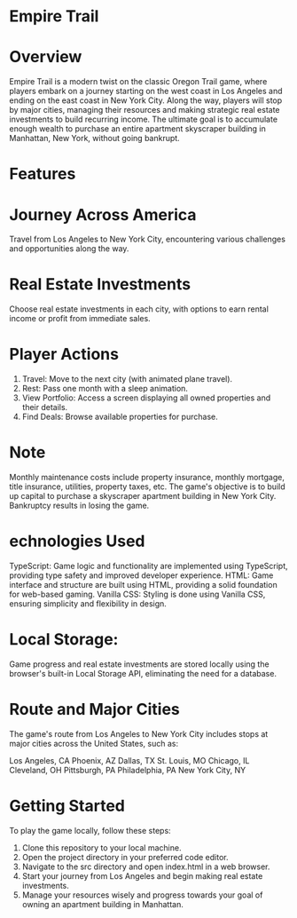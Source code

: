 # Empire Trail

# Overview

Empire Trail is a modern twist on the classic Oregon Trail game, where players embark on a journey starting on the west coast in Los Angeles and ending on the east coast in New York City. Along the way, players will stop by major cities, managing their resources and making strategic real estate investments to build recurring income. The ultimate goal is to accumulate enough wealth to purchase an entire apartment skyscraper building in Manhattan, New York, without going bankrupt.

# Features

# Journey Across America

Travel from Los Angeles to New York City, encountering various challenges and opportunities along the way.

# Real Estate Investments

Choose real estate investments in each city, with options to earn rental income or profit from immediate sales.

<!-- Resource Management
Manage resources such as money, food, and supplies to ensure the success of your journey. -->

# Player Actions

1. Travel: Move to the next city (with animated plane travel).
2. Rest: Pass one month with a sleep animation.
3. View Portfolio: Access a screen displaying all owned properties and their details.
4. Find Deals: Browse available properties for purchase.

# Note

Monthly maintenance costs include property insurance, monthly mortgage, title insurance, utilities, property taxes, etc.
The game's objective is to build up capital to purchase a skyscraper apartment building in New York City. Bankruptcy results in losing the game.

# echnologies Used

TypeScript: Game logic and functionality are implemented using TypeScript, providing type safety and improved developer experience.
HTML: Game interface and structure are built using HTML, providing a solid foundation for web-based gaming.
Vanilla CSS: Styling is done using Vanilla CSS, ensuring simplicity and flexibility in design.

# Local Storage:

Game progress and real estate investments are stored locally using the browser's built-in Local Storage API, eliminating the need for a database.

# Route and Major Cities

The game's route from Los Angeles to New York City includes stops at major cities across the United States, such as:

Los Angeles, CA
Phoenix, AZ
Dallas, TX
St. Louis, MO
Chicago, IL
Cleveland, OH
Pittsburgh, PA
Philadelphia, PA
New York City, NY

# Getting Started

To play the game locally, follow these steps:

1. Clone this repository to your local machine.
2. Open the project directory in your preferred code editor.
3. Navigate to the src directory and open index.html in a web browser.
4. Start your journey from Los Angeles and begin making real estate investments.
5. Manage your resources wisely and progress towards your goal of owning an apartment building in Manhattan.

